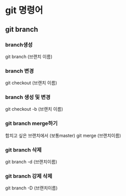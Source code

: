 # git 명령어

## git branch 

### branch생성
git branch (브랜치 이름)

### branch 변경
git checkout (브랜치 이름)

### branch 생성 및 변경
git checkout -b (브랜치 이름)

### git branch merge하기
합치고 싶은 브랜치에서 (보통master)
git merge (브랜치이름)

### git branch 삭제
git branch -d (브랜치이름)

### git branch 강제 삭제
git branch -D (브랜치이름)
